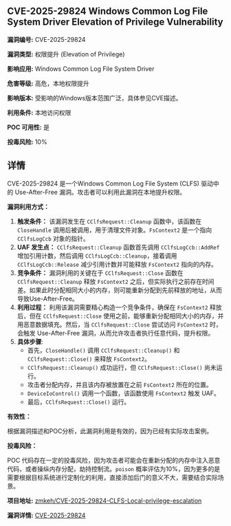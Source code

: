 ## CVE-2025-29824 Windows Common Log File System Driver Elevation of Privilege Vulnerability

**漏洞编号:** CVE-2025-29824

**漏洞类型:** 权限提升 (Elevation of Privilege)

**影响应用:** Windows Common Log File System Driver

**危害等级:** 高危，本地权限提升

**影响版本:** 受影响的Windows版本范围广泛，具体参见CVE描述。

**利用条件:** 本地访问权限

**POC 可用性:** 是

**投毒风险:** 10%

## 详情

CVE-2025-29824 是一个Windows Common Log File System (CLFS) 驱动中的 Use-After-Free 漏洞。攻击者可以利用此漏洞在本地提升权限。

**漏洞利用方式：**

1.  **触发条件：** 该漏洞发生在 `CClfsRequest::Cleanup` 函数中，该函数在 `CloseHandle` 调用后被调用，用于清理文件对象。`FsContext2` 是一个指向 `CClfsLogCcb` 对象的指针。
2.  **UAF 发生点：** `CClfsRequest::Cleanup` 函数首先调用 `CClfsLogCcb::AddRef` 增加引用计数，然后调用 `CClfsLogCcb::Cleanup`，接着调用 `CClfsLogCcb::Release` 减少引用计数并可能释放 `FsContext2` 指向的内存。
3.  **竞争条件：** 漏洞利用的关键在于 `CClfsRequest::Close` 函数在 `CClfsRequest::Cleanup` 释放 `FsContext2` 之后，但实际执行之前存在时间差。如果此时分配相同大小的内存，则可能重新分配到先前释放的地址，从而导致Use-After-Free。
4.  **利用过程：** 利用该漏洞需要精心构造一个竞争条件，确保在 `FsContext2` 释放后，但在 `CClfsRequest::Close` 使用之前，能够重新分配相同大小的内存，并用恶意数据填充。然后，当 `CClfsRequest::Close` 尝试访问 `FsContext2` 时，会触发 Use-After-Free 漏洞，从而允许攻击者执行任意代码，提升权限。
5. **具体步骤**:
    * 首先，`CloseHandle()` 调用 `CClfsRequest::Cleanup()` 和 `CClfsRequest::Close()` 来释放 `FsContext2`。
    * `CClfsRequest::Cleanup()` 成功运行，但 `CClfsRequest::Close()` 尚未运行。
    * 攻击者分配内存，并且该内存被放置在之前 `FsContext2` 所在的位置。
    * `DeviceIoControl()` 调用一个函数，该函数使用 `FsContext2` 触发 UAF。
    * 最后，`CClfsRequest::Close()` 运行。

**有效性：**

根据漏洞描述和POC分析，此漏洞利用是有效的，因为已经有实际攻击案例。

**投毒风险：**

POC 代码存在一定的投毒风险，因为攻击者可能会在重新分配的内存中注入恶意代码，或者操纵内存分配，劫持控制流。`poison` 概率评估为10%，因为更多的是需要根据目标系统进行定制化的利用，直接添加后门的意义不大，需要结合实际场景。

**项目地址:** [zmkeh/CVE-2025-29824-CLFS-Local-privilege-escalation](https://github.com/zmkeh/CVE-2025-29824-CLFS-Local-privilege-escalation)

**漏洞详情:** [CVE-2025-29824](https://nvd.nist.gov/vuln/detail/CVE-2025-29824)